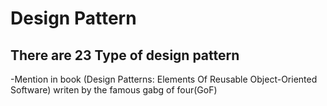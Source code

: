 # Design Pattern
## There are 23 Type of design pattern
-Mention in book (Design Patterns: Elements Of Reusable Object-Oriented Software) writen by the famous gabg of four(GoF)